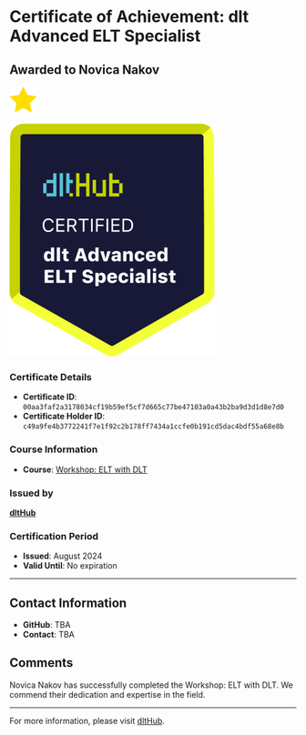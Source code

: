 
# Certificate of Achievement: dlt Advanced ELT Specialist

## Awarded to **Novica Nakov**

<img src="../badges/star.png" width="48">

![Course Image](../badges/advanced_etl_specialist.png)

### Certificate Details
- **Certificate ID**: `00aa3faf2a3178034cf19b59ef5cf7d665c77be47103a0a43b2ba9d3d1d8e7d0`
- **Certificate Holder ID**: `c49a9fe4b3772241f7e1f92c2b178ff7434a1ccfe0b191cd5dac4bdf55a68e8b`

### Course Information
- **Course**: [Workshop: ELT with DLT](https://github.com/dlt-hub/dlthub-education/tree/main/workshops/workshop_august_2024)

### Issued by
[**dltHub**](https://dlthub.com/) 

### Certification Period
- **Issued**: August 2024
- **Valid Until**: No expiration

---

## Contact Information
- **GitHub**: TBA
- **Contact**: TBA

## Comments
Novica Nakov has successfully completed the Workshop: ELT with DLT. We commend their dedication and expertise in the field.

---

For more information, please visit [dltHub](https://dlthub.com/).
    